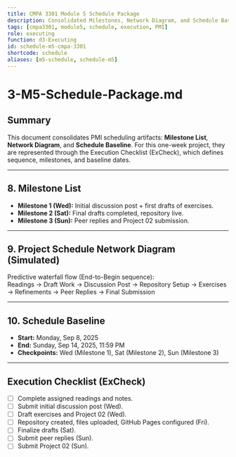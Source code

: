 ```yaml
---
title: CMPA 3301 Module 5 Schedule Package
description: Consolidated Milestones, Network Diagram, and Schedule Baseline
tags: [cmpa3301, module5, schedule, execution, PMI]
role: executing
function: d3-Executing
id: schedule-m5-cmpa-3301
shortcode: schedule
aliases: [m5-schedule, schedule-m5]
---
```

# 3-M5-Schedule-Package.md

## Summary
This document consolidates PMI scheduling artifacts: **Milestone List**, **Network Diagram**, and **Schedule Baseline**. For this one-week project, they are represented through the Execution Checklist (ExCheck), which defines sequence, milestones, and baseline dates.  

---

## 8. Milestone List
- **Milestone 1 (Wed):** Initial discussion post + first drafts of exercises.  
- **Milestone 2 (Sat):** Final drafts completed, repository live.  
- **Milestone 3 (Sun):** Peer replies and Project 02 submission.  

---

## 9. Project Schedule Network Diagram (Simulated)
Predictive waterfall flow (End-to-Begin sequence):  
Readings → Draft Work → Discussion Post → Repository Setup → Exercises → Refinements → Peer Replies → Final Submission  

---

## 10. Schedule Baseline
- **Start:** Monday, Sep 8, 2025  
- **End:** Sunday, Sep 14, 2025, 11:59 PM  
- **Checkpoints:** Wed (Milestone 1), Sat (Milestone 2), Sun (Milestone 3)  

---

## Execution Checklist (ExCheck)
- [ ] Complete assigned readings and notes.  
- [ ] Submit initial discussion post (Wed).  
- [ ] Draft exercises and Project 02 (Wed).  
- [ ] Repository created, files uploaded, GitHub Pages configured (Fri).  
- [ ] Finalize drafts (Sat).  
- [ ] Submit peer replies (Sun).  
- [ ] Submit Project 02 (Sun).  
